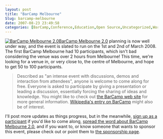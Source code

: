```yaml
---
layout: post
title: "BarCamp Melbourne"
Slug: barcamp-melbourne
date: 2007-08-23 23:49:58
categories: [BarCamp,Conference,Education,Open Source,Uncategorized,Work Life]
---
```

[![BarCamp Melbourne 2.0](https://bendechrai.com/wp-content/uploads/2007/08/barcamp_melbourne_20_400_100.png)](http://barcampmelbourne.org/)[BarCamp Melbourne 2.0](http://barcampmelbourne.org/) planning is now well under way, and the event is slated to run on the 1st and 2nd of March 2008. The first BarCamp Melbourne had 10 participants, which isn't bad considering the venue was over 2 hours from Melbourne! This time, we're looking for a venue in, or very close to, the centre of Melbourne, and hope to get 50 to 100 participants.

> Described as "an intense event with discussions, demos and interaction from attendees", anyone is welcome to come along for free. Everyone is asked to participate by giving a presentation or leading a discussion, essentially forcing the sharing of ideas and knowledge. You might like to check out [the BarCamp web site](http://barcamp.org/ "BarCamp web site") for more general information. [Wikipedia's entry on BarCamp](http://en.wikipedia.org/wiki/Barcamp "Wikipedia's entry on BarCamp") might also be of interest.

I'll post more updates as things progress, but in the meanwhile, [sign up as a participant](http://barcamp.org/BarCampMelbourne2008Attendees) if you'd like to come along, [spread the word about BarCamp Melbourne 2.0](http://barcampmelbourne.org/spread/), and if you want to, or know someone that wants to sponsor this event, please check out or point them to [the sponsorship page](http://barcampmelbourne.org/sponsorship/).
